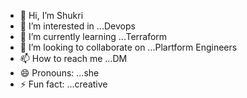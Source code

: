 - 👋 Hi, I’m Shukri
- 👀 I’m interested in ...Devops
- 🌱 I’m currently learning ...Terraform
- 💞️ I’m looking to collaborate on ...Plartform Engineers
- 📫 How to reach me ...DM
- 😄 Pronouns: ...she
- ⚡ Fun fact: ...creative

<!---
Shukri is a ✨ special ✨ repository because its `README.md` (this file) appears on your GitHub profile.
You can click the Preview link to take a look at your changes.
--->
